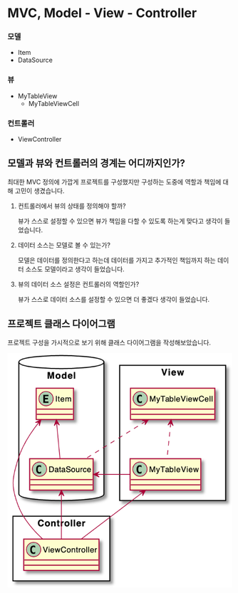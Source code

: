 # MVC, Model - View - Controller

### 모델

-   Item
-   DataSource

### 뷰

-   MyTableView
    -   MyTableViewCell

### 컨트롤러

-   ViewController

## 모델과 뷰와 컨트롤러의 경계는 어디까지인가?

최대한 MVC 정의에 가깝게 프로젝트를 구성했지만 구성하는 도중에 역할과 책임에 대해 고민이 생겼습니다.

1.  컨트롤러에서 뷰의 상태를 정의해야 할까?

    뷰가 스스로 설정할 수 있으면 뷰가 책임을 다할 수 있도록 하는게 맞다고 생각이 들었습니다.

2.  데이터 소스는 모델로 볼 수 있는가?

    모델은 데이터를 정의한다고 하는데 데이터를 가지고 추가적인 책임까지 하는 데이터 소스도 모델이라고 생각이 들었습니다.

3.  뷰의 데이터 소스 설정은 컨트롤러의 역할인가?

    뷰가 스스로 데이터 소스를 설정할 수 있으면 더 좋겠다 생각이 들었습니다.

## 프로젝트 클래스 다이어그램

프로젝트 구성을 가시적으로 보기 위해 클래스 다이어그램을 작성해보았습니다.

![classDiagram](classDiagram.png)